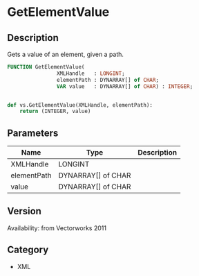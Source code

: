 # GetElementValue

## Description
Gets a value of an element, given a path.

```pascal
FUNCTION GetElementValue(
				XMLHandle   : LONGINT;
				elementPath : DYNARRAY[] of CHAR;
				VAR value   : DYNARRAY[] of CHAR) : INTEGER;
```

```python

def vs.GetElementValue(XMLHandle, elementPath):
    return (INTEGER, value)
```

## Parameters
|Name|Type|Description|
|---|---|---|
|XMLHandle|LONGINT||
|elementPath|DYNARRAY[] of CHAR||
|value|DYNARRAY[] of CHAR||

## Version
Availability: from Vectorworks 2011
## Category
* XML

